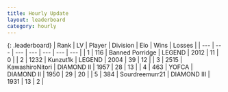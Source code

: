 ```yaml
---
title: Hourly Update
layout: leaderboard
category: hourly
---
```


{: .leaderboard}
| Rank | LV | Player | Division | Elo | Wins | Losses |
| --- | --- | --- | --- | --- | --- | --- |
| <span data-change="0">1</span> | 116 | <span title="ID: 659170">Banned Porridge</span> | LEGEND | <span data-change="0">2012</span> | <span data-change="0">11</span> | <span data-change="0">0</span> |
| <span data-change="0">2</span> | 1232 | <span title="ID: 392407">Kunzut1k</span> | LEGEND | <span data-change="0">2004</span> | <span data-change="0">39</span> | <span data-change="0">12</span> |
| <span data-change="0">3</span> | 2515 | <span title="ID: 164871">KawashiroNitori</span> | DIAMOND II | <span data-change="-18">1957</span> | <span data-change="3">28</span> | <span data-change="3">13</span> |
| <span data-change="0">4</span> | 463 | <span title="ID: 650820">YOFCA</span> | DIAMOND II | <span data-change="0">1950</span> | <span data-change="1">29</span> | <span data-change="1">20</span> |
| <span data-change="2">5</span> | 384 | <span title="ID: 633686">Sourdreemurr21</span> | DIAMOND III | <span data-change="23">1931</span> | <span data-change="2">13</span> | <span data-change="0">2</span> |